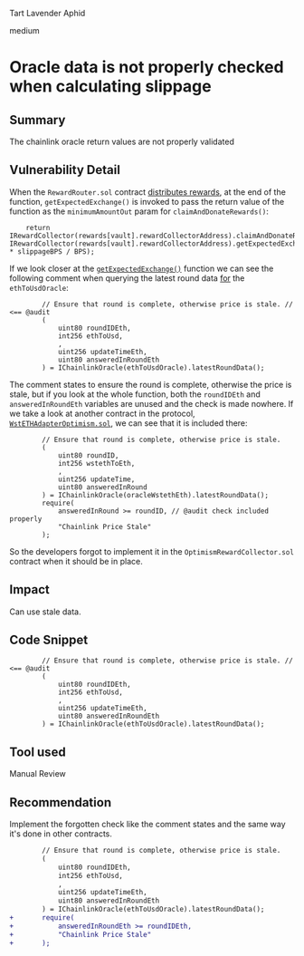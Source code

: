 Tart Lavender Aphid

medium

# Oracle data is not properly checked when calculating slippage

## Summary
The chainlink oracle return values are not properly validated
## Vulnerability Detail
When the `RewardRouter.sol` contract [distributes rewards](https://github.com/sherlock-audit/2024-04-alchemix/blob/32e4902f77b05ea856cf52617c55c3450507281c/v2-foundry/src/utils/RewardRouter.sol#L35-L56), at the end of the function, `getExpectedExchange()` is invoked to pass the return value of the function as the `minimumAmountOut` param for `claimAndDonateRewards()`:

```solidity
    return IRewardCollector(rewards[vault].rewardCollectorAddress).claimAndDonateRewards(vault, IRewardCollector(rewards[vault].rewardCollectorAddress).getExpectedExchange(vault) * slippageBPS / BPS);
```

If we look closer at the [`getExpectedExchange()`](https://github.com/sherlock-audit/2024-04-alchemix/blob/32e4902f77b05ea856cf52617c55c3450507281c/v2-foundry/src/utils/collectors/OptimismRewardCollector.sol#L91-L142) function we can see the following comment when querying the latest round data [for](https://github.com/sherlock-audit/2024-04-alchemix/blob/32e4902f77b05ea856cf52617c55c3450507281c/v2-foundry/src/utils/collectors/OptimismRewardCollector.sol#L114-L121) the `ethToUsdOracle`:

```solidity
        // Ensure that round is complete, otherwise price is stale. // <== @audit
        (
            uint80 roundIDEth,
            int256 ethToUsd,
            ,
            uint256 updateTimeEth,
            uint80 answeredInRoundEth
        ) = IChainlinkOracle(ethToUsdOracle).latestRoundData();
```

The comment states to ensure the round is complete, otherwise the price is stale, but if you look at the whole function, both the `roundIDEth` and `answeredInRoundEth` variables are unused and the check is made nowhere. If we take a look at another contract in the protocol, [`WstETHAdapterOptimism.sol`](https://github.com/sherlock-audit/2024-04-alchemix/blob/32e4902f77b05ea856cf52617c55c3450507281c/v2-foundry/src/adapters/lido/WstETHAdapterOptimism.sol#L59-L70), we can see that it is included there:

```solidity
        // Ensure that round is complete, otherwise price is stale.
        (
            uint80 roundID,
            int256 wstethToEth,
            ,
            uint256 updateTime,
            uint80 answeredInRound
        ) = IChainlinkOracle(oracleWstethEth).latestRoundData();
        require(
            answeredInRound >= roundID, // @audit check included properly
            "Chainlink Price Stale"
        );
```

So the developers forgot to implement it in the `OptimismRewardCollector.sol` contract when it should be in place.
## Impact
Can use stale data.
## Code Snippet
```solidity
        // Ensure that round is complete, otherwise price is stale. // <== @audit
        (
            uint80 roundIDEth,
            int256 ethToUsd,
            ,
            uint256 updateTimeEth,
            uint80 answeredInRoundEth
        ) = IChainlinkOracle(ethToUsdOracle).latestRoundData();
```
## Tool used
Manual Review

## Recommendation
Implement the forgotten check like the comment states and the same way it's done in other contracts.

```diff
        // Ensure that round is complete, otherwise price is stale.
        (
            uint80 roundIDEth,
            int256 ethToUsd,
            ,
            uint256 updateTimeEth,
            uint80 answeredInRoundEth
        ) = IChainlinkOracle(ethToUsdOracle).latestRoundData();
+       require(
+           answeredInRoundEth >= roundIDEth,
+           "Chainlink Price Stale"
+       );
```